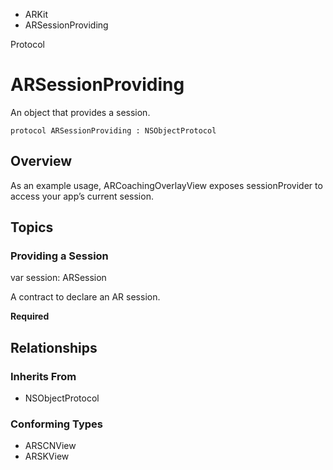 

- ARKit
-  ARSessionProviding 

Protocol

# ARSessionProviding

An object that provides a session.

``` source
protocol ARSessionProviding : NSObjectProtocol
```

## Overview

As an example usage, ARCoachingOverlayView exposes sessionProvider to access your app’s current session.

## Topics

### Providing a Session

var session: ARSession

A contract to declare an AR session.

**Required**

## Relationships

### Inherits From

- NSObjectProtocol

### Conforming Types

- ARSCNView
- ARSKView

